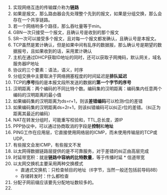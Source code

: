 1. 实现网络互连的传输媒介称为**链路**
2. 如果是报文，那么路由器会先处理整个先到的报文，如果是分组交换，那么会存在一个共享链路。
3. 若一个网络哟多个路径，那么吞吐量等于min。
4. GBN一次只接受一个报文，且确认号是收到的那个报文
5. SR一次可以接受多个报文，且对每一个报文都发确认，且确认号是本报文。
6. TCP虽然是累计确认，但是如果中间有乱序的数据报，那么确认号是期望的数据报号，且如果收到的话，采用累计确认
7. 主机在通过DHCP获取ID地址的同时，还可以获取子网掩码，默认网关，域名服务器IP地址
8. 协议的三个要素：语法，语义，时序
9. 分组交换中主要取决于网络拥塞程度的时间延迟是**排队延迟**
10. TCP的**序号**指的是本报文段所发送的数据的**第一个字节的序号**
11. 汉明距离：两个编码的不同比特个数。编码集的汉明距离：编码集内任意两个编码的汉明距离的最小值
12. 如果编码集的汉明距离为ds=r+1，则该**差错编码**可以检测r位的差错
13. 如果编码集的汉明距离ds=2r+1，则该纠错编码可以纠正r位的差错。（纠正为距离其最近的编码）
14. NAT在转发分组时，可能重写校验和，TTL,总长度，源IP
15. PPP协议中，可以通过协商取消的字段是**控制**和**地址**
16. PING工作在应用层，它直接使用网络层的ICMP，而未使用传输层的TCP或UDP。
17. 有些报文会发ICMP，有些报文不发
18. 以太网得数据链路层提供的是不可靠服务，对于差错的纠正由高层完成
19. 时延带宽积：就是**链路中容纳的比特数量**，等于传播时延 * 信道带宽
20. 以太网交换机主要采用两种交换模式
    - 直通式交换机：只检查帧目的地址（6字节，当然一般还包括前导码8B）
    - 存储转发时：什么都检查
21. 分配子网前缀应该要先分配地址数较多的。
22. 
